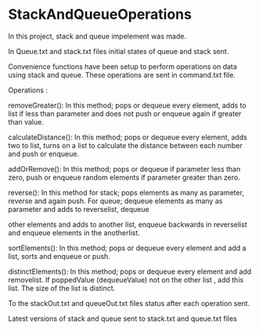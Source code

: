 # StackAndQueueOperations 

In this project, stack and queue impelement was made. 

In Queue.txt and stack.txt files initial states of queue and stack sent.

Convenience functions have been setup to perform operations on data using stack and queue. These operations are sent in command.txt file. 

Operations :

removeGreater(): In this method; pops or dequeue every element, adds to list if less than parameter and does not push or enqueue again if greater than value.

calculateDistance(): In this method; pops or dequeue every element, adds two to list, turns on a list to calculate the distance between each number and push or enqueue.

addOrRemove(): In this method; pops or dequeue if parameter less than zero, push or enqueue random elements if parameter greater than zero.

reverse(): In this method for stack; pops elements as many as parameter, reverse and again push. For queue; dequeue elements as many as parameter and adds to reverselist, dequeue 

other elements and adds to another list, enqueue backwards in reverselist and enqueue elements in the anotherlist.

sortElements(): In this method; pops or dequeue every element and add a list, sorts and enqueue or push.

distinctElements(): In this method; pops or dequeue every element and add removelist. If poppedValue (dequeueValue) not on the other list , add this list. The size of the list is 
distinct.

To the stackOut.txt and queueOut.txt files status after each operation sent.

Latest versions of stack and queue sent to stack.txt and queue.txt files
